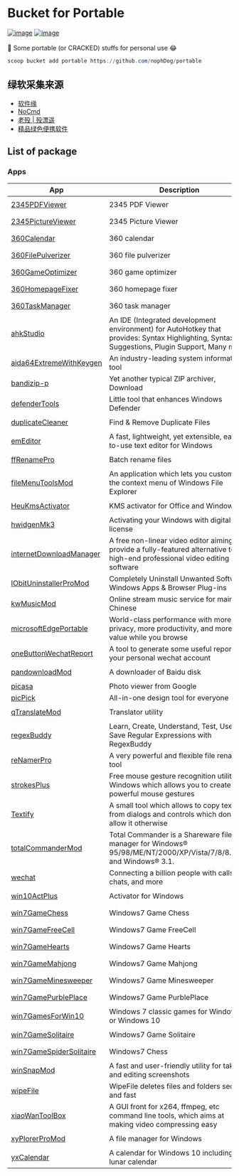 # Bucket for Portable
<a href="https://github.com/nophDog/portable/tree/master/bucket"><img src="https://img.shields.io/badge/manifests-47-brightgreen" alt="image" style="max-width:100%;"></a>
<a href="https://github.com/nophDog/portable/tree/master/bucket"><img src="https://img.shields.io/badge/quality-99%25-red" alt="image" style="max-width:100%;"></a>
<br>
<br>
🚀 Some portable (or CRACKED) stuffs for personal use 😂

```powershell
scoop bucket add portable https://github.com/nophDog/portable
```

## 绿软采集来源
- [软件缘](https://www.appcgn.com)
- [NoCmd](https://www.nocmd.com)
- [老殁 | 殁漂遥](https://www.mpyit.com/category/pcsoft)
- [精品绿色便携软件](https://www.portablesoft.org)

## List of package

### Apps

| App | Description | Version | Install Command |
|-----|-------------|---------|-----------------|
| [2345PDFViewer](http://haozip.2345.cc/pdf.htm) | 2345 PDF Viewer | `9.2.1.8477` | `scoop install 2345PDFViewer` |
| [2345PictureViewer](http://pic.2345.cc) | 2345 Picture Viewer | `9.2.1.8477` | `scoop install 2345PictureViewer` |
| [360Calendar](https://www.360.cn) | 360 calendar | `1.0.0` | `scoop install 360Calendar` |
| [360FilePulverizer](https://www.360.cn) | 360 file pulverizer | `1.0.0` | `scoop install 360FilePulverizer` |
| [360GameOptimizer](https://www.360.cn) | 360 game optimizer | `1.0.0` | `scoop install 360GameOptimizer` |
| [360HomepageFixer](https://www.360.cn) | 360 homepage fixer | `1.0.0` | `scoop install 360HomepageFixer` |
| [360TaskManager](https://www.360.cn) | 360 task manager | `1.0.0` | `scoop install 360TaskManager` |
| [ahkStudio](http://www.maestrith.com/ahk-studio) | An IDE (Integrated development environment) for AutoHotkey that provides: Syntax Highlighting, Syntax Suggestions, Plugin Support, Many more! | `1.005.26` | `scoop install ahkStudio` |
| [aida64ExtremeWithKeygen](https://www.aida64.com) | An industry-leading system information tool | `6.20.5300` | `scoop install aida64ExtremeWithKeygen` |
| [bandizip-p](https://en.bandisoft.com/bandizip) | Yet another typical ZIP archiver, Download | `6.26` | `scoop install bandizip-p` |
| [defenderTools](https://t.me/RatiborusKMSTools/596) | Little tool that enhances Windows Defender | `1.05` | `scoop install defenderTools` |
| [duplicateCleaner](https://www.duplicatecleaner.com/) | Find & Remove Duplicate Files | `4.1.2` | `scoop install duplicateCleaner` |
| [emEditor](https://www.emeditor.com/) | A fast, lightweight, yet extensible, easy-to-use text editor for Windows | `19.1.0` | `scoop install emEditor` |
| [ffRenamePro](https://www.duplicatecleaner.com/) | Batch rename files | `3.0` | `scoop install ffRenamePro` |
| [fileMenuToolsMod](https://www.lopesoft.com/index.php/en/products/filemenutools) | An application which lets you customize the context menu of Windows File Explorer | `7.7` | `scoop install fileMenuToolsMod` |
| [HeuKmsActivator](http://www.carrotchou.blog/230.html) | KMS activator for Office and Windows | `19.6.0` | `scoop install HeuKmsActivator` |
| [hwidgenMk3](https://bfas237blog.info/downloads/hwidgen-windows-10-digital-license-activator/00/) | Activating your Windows with digital license | `60.20.10` | `scoop install hwidgenMk3` |
| [internetDownloadManager](https://www.internetdownloadmanager.com) | A free non-linear video editor aiming to provide a fully-featured alternative to high-end professional video editing software | `6.36.3` | `scoop install internetDownloadManager` |
| [IObitUninstallerProMod](https://www.iobit.com) | Completely Uninstall Unwanted Software, Windows Apps & Browser Plug-ins | `9.0.2.20` | `scoop install IObitUninstallerProMod` |
| [kwMusicMod](http://www.kuwo.cn) | Online stream music service for mainly Chinese | `9.0.4.0_W4` | `scoop install kwMusicMod` |
| [microsoftEdgePortable](https://www.microsoft.com/en-us/edge) | World-class performance with more privacy, more productivity, and more value while you browse | `80.0.361.57` | `scoop install microsoftEdgePortable` |
| [oneButtonWechatReport](Unknown) | A tool to generate some useful reports for your personal wechat account | `1.0` | `scoop install oneButtonWechatReport` |
| [pandownloadMod](http://pandownload.com/) | A downloader of Baidu disk | `2.2.2` | `scoop install pandownloadMod` |
| [picasa](https://picasa.en.uptodown.com/windows) | Photo viewer from Google | `3.9.138.150` | `scoop install picasa` |
| [picPick](https://picpick.app) | All-in-one design tool for everyone | `5.0.7` | `scoop install picPick` |
| [qTranslateMod](https://quest-app.appspot.com) | Translator utility | `6.7.5` | `scoop install qTranslateMod` |
| [regexBuddy](https://www.regexbuddy.com/) | Learn, Create, Understand, Test, Use and Save Regular Expressions with RegexBuddy | `4.9.0` | `scoop install regexBuddy` |
| [reNamerPro](https://www.den4b.com/products/renamer) | A very powerful and flexible file renaming tool | `7.1.0` | `scoop install reNamerPro` |
| [strokesPlus](https://www.strokesplus.com/) | Free mouse gesture recognition utility for Windows which allows you to create powerful mouse gestures | `0.3.7.8` | `scoop install strokesPlus` |
| [Textify](https://rammichael.com/textify) | A small tool which allows to copy text from dialogs and controls which don’t allow it otherwise | `1.8.1` | `scoop install Textify` |
| [totalCommanderMod](https://www.ghisler.com) | Total Commander is a Shareware file manager for Windows® 95/98/ME/NT/2000/XP/Vista/7/8/8.1/10, and Windows® 3.1. | `9.50.61` | `scoop install totalCommanderMod` |
| [wechat](https://www.wechat.com/en) | Connecting a billion people with calls, chats, and more | `2.8.0.121` | `scoop install wechat` |
| [win10ActPlus](http://www.th-sjy.com/?p=4275) | Activator for Windows | `1.1` | `scoop install win10ActPlus` |
| [win7GameChess](https://winaero.com/blog/get-windows-7-games-for-windows-10) | Windows7 Game Chess | `2020` | `scoop install win7GameChess` |
| [win7GameFreeCell](https://winaero.com/blog/get-windows-7-games-for-windows-10) | Windows7 Game FreeCell | `2020` | `scoop install win7GameFreeCell` |
| [win7GameHearts](https://winaero.com/blog/get-windows-7-games-for-windows-10) | Windows7 Game Hearts | `2020` | `scoop install win7GameHearts` |
| [win7GameMahjong](https://winaero.com/blog/get-windows-7-games-for-windows-10) | Windows7 Game Mahjong | `2020` | `scoop install win7GameMahjong` |
| [win7GameMinesweeper](https://winaero.com/blog/get-windows-7-games-for-windows-10) | Windows7 Game Minesweeper | `2020` | `scoop install win7GameMinesweeper` |
| [win7GamePurblePlace](https://winaero.com/blog/get-windows-7-games-for-windows-10) | Windows7 Game PurblePlace | `2020` | `scoop install win7GamePurblePlace` |
| [win7GamesForWin10](https://winaero.com/blog/get-windows-7-games-for-windows-10) | Windows 7 classic games for Windows 8 or Windows 10 | `2020` | `scoop install win7GamesForWin10` |
| [win7GameSolitaire](https://winaero.com/blog/get-windows-7-games-for-windows-10) | Windows7 Game Solitaire | `2020` | `scoop install win7GameSolitaire` |
| [win7GameSpiderSolitaire](https://winaero.com/blog/get-windows-7-games-for-windows-10) | Windows7 Chess | `2020` | `scoop install win7GameSpiderSolitaire` |
| [winSnapMod](https://www.ntwind.com/software/winsnap.html) | A fast and user-friendly utility for taking and editing screenshots | `5.2.2` | `scoop install winSnapMod` |
| [wipeFile](https://www.gaijin.at/en/software/wipefile) | WipeFile deletes files and folders secure and fast | `3.3` | `scoop install wipeFile` |
| [xiaoWanToolBox](https://maruko.appinn.me) | A GUI front for x264, ffmpeg, etc command line tools, which aims at making video compressing easy | `194` | `scoop install xiaoWanToolBox` |
| [xyPlorerProMod](https://xyplorer.com) | A file manager for Windows | `20.80.0100` | `scoop install xyPlorerProMod` |
| [yxCalendar](http://www.youxiao.cn) | A calendar for Windows 10 including lunar calendar | `2.0.1.18` | `scoop install yxCalendar` |